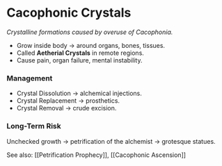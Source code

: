 # Cacophonic Crystals
_Crystalline formations caused by overuse of Cacophonia._

- Grow inside body → around organs, bones, tissues.  
- Called **Aetherial Crystals** in remote regions.  
- Cause pain, organ failure, mental instability.  

### Management
- Crystal Dissolution → alchemical injections.  
- Crystal Replacement → prosthetics.  
- Crystal Removal → crude excision.  

### Long-Term Risk
Unchecked growth → petrification of the alchemist → grotesque statues.  

See also: [[Petrification Prophecy]], [[Cacophonic Ascension]]